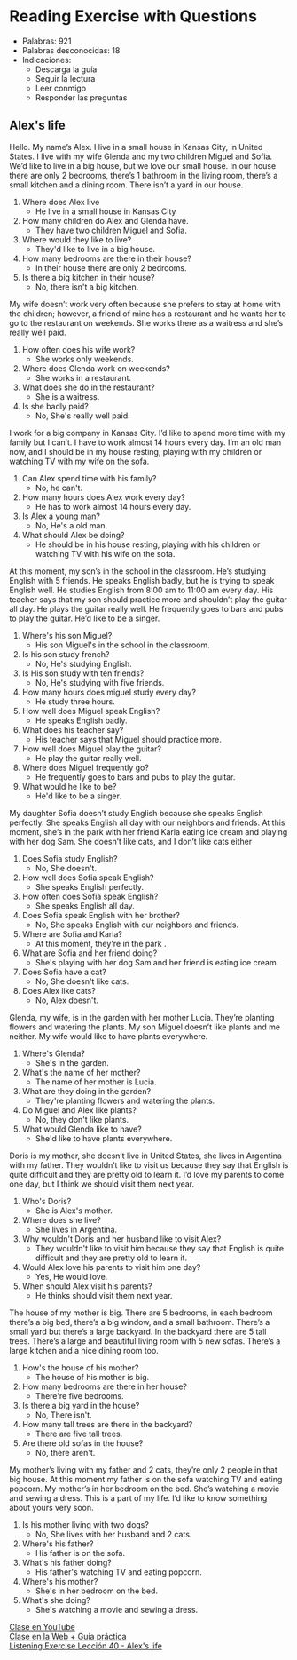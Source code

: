 # Reading Exercise with Questions 

- Palabras: 921 
- Palabras desconocidas: 18 
- Indicaciones: 
	- Descarga la guía 
	- Seguir la lectura 
	- Leer conmigo 
	- Responder las preguntas 

## Alex's life  
Hello. My name’s Alex. I live in a small house in Kansas City, in United States. I live with my wife Glenda and my two children Miguel and Sofia. We’d like to live in a big house, but we love our small house. In our house there are only 2 bedrooms, there’s 1 bathroom in the living room, there’s a small kitchen and a dining room. There isn’t a yard in our house.

1. Where does Alex live
	- He live in a small house in Kansas City 
2. How many children do Alex and Glenda have. 
	- They have two children Miguel and Sofia.
3. Where would they like to live?
	- They'd like to live in a big house.
4. How many bedrooms are there in their house? 
	- In their house there are only 2 bedrooms. 
5. Is there a big kitchen in their house? 
	- No, there isn't a big kitchen.

My wife doesn’t work very often because she prefers to stay at home with the children; however, a friend of mine has a restaurant and he wants her to go to the restaurant on weekends. She works there as a waitress and she’s really well paid.

1. How often does his wife work?
	- She works only weekends. 
2. Where does Glenda work on weekends?
	- She works in a restaurant. 
3. What does she do in the restaurant?
	- She is a waitress. 
4. Is she badly paid?
	- No, She's really well paid. 

I work for a big company in Kansas City. I’d like to spend more time with my family but I can’t. I have to work almost 14 hours every day. I’m an old man now, and I should be in my house resting, playing with my children or watching TV with my wife on the sofa.

1. Can Alex spend time with his family? 
	- No, he can't. 
2. How many hours does Alex work every day?  
	- He has to work almost 14 hours every day. 
3. Is Alex a young man?
	- No, He's a old man. 
4. What should Alex be doing?
	- He should be in his house resting, playing with his children or watching TV with his wife on the sofa. 

At this moment, my son’s in the school in the classroom. He’s studying English with 5 friends. He speaks English badly, but he is trying to speak English well. He studies English from 8:00 am to 11:00 am every day. His teacher says that my son should practice more and shouldn’t play the guitar all day. He plays the guitar really well. He frequently goes to bars and pubs to play the guitar. He’d like to be a singer.

1. Where's his son Miguel? 
	- His son Miguel's in the school in the classroom. 
2. Is his son study french? 
	- No, He's studying English.
3. Is His son study with ten friends? 
	- No, He's studying with five friends. 	
4. How many hours does miguel study every day?
	- He study three hours. 
5. How well does Miguel speak English? 
	- He speaks English badly.	
6. What does his teacher say? 
	- His teacher says that Miguel should practice more. 
7. How well does Miguel play the guitar?
	- He play the guitar really well. 
8. Where does Miguel frequently go?
	- He frequently goes to bars and pubs to play the guitar.
9. What would he like to be?
	- He'd like to be a singer. 

My daughter Sofia doesn’t study English because she speaks English perfectly. She speaks English all day with our neighbors and friends. At this moment, she’s in the park with her friend Karla eating ice cream and playing with her dog Sam. She doesn’t like cats, and I don’t like cats either

1. Does Sofia study English?
	- No, She doesn't. 
2. How well does Sofia speak English? 
	- She speaks English perfectly.  
3. How often does Sofia speak English?
	- She speaks English all day. 
4. Does Sofia speak English with her brother?
	- No, She speaks English with our neighbors and friends. 
5. Where are Sofia and Karla?
	- At this moment, they're in the park .
6. What are Sofia and her friend doing?
	- She's playing with her dog Sam and her friend is eating ice cream. 
7. Does Sofia have a cat?
	- No, She doesn't like cats. 
8. Does Alex like cats?
	- No, Alex doesn't.  

Glenda, my wife, is in the garden with her mother Lucia. They’re planting flowers and watering the plants. My son Miguel doesn’t like plants and me neither. My wife would like to have plants everywhere.

1. Where's Glenda? 
	- She's in the garden. 
2. What's the name of her mother? 
	- The name of her mother is Lucia. 
3. What are they doing in the garden?
	- They're planting flowers and watering the plants. 
4. Do Miguel and Alex like plants?
	- No, they don't like plants. 
5. What would Glenda like to have?
	- She'd like to have plants everywhere.  

Doris is my mother, she doesn’t live in United States, she lives in Argentina with my father. They wouldn’t like to visit us because they say that English is quite difficult and they are pretty old to learn it. I’d love my parents to come one day, but I think we should visit them next year.

1. Who's Doris?
	- She is Alex's mother. 
2. Where does she live?
	- She lives in Argentina.  
3. Why wouldn't Doris and her husband like to visit Alex?
	- They wouldn't like to visit him because they say that English is quite difficult and they are pretty old to learn it. 
4. Would Alex love his parents to visit him one day?
	- Yes, He would love. 
5. When should Alex visit his parents?
	- He thinks should visit them next year. 


The house of my mother is big. There are 5 bedrooms, in each bedroom there’s a big bed, there’s a big window, and a small bathroom. There’s a small yard but there’s a large backyard. In the backyard there are 5 tall trees. There’s a large and beautiful living room with 5 new sofas. There’s a large kitchen and a nice dining room too.

1. How's the house of his mother?
	- The house of his mother is big.
2. How many bedrooms are there in her house?
	- There're five bedrooms. 
3. Is there a big yard in the house?
	- No, There isn't.
4. How many tall trees are there in the backyard?
	- There are five tall trees. 
5. Are there old sofas in the house? 
	- No, there aren't. 

My mother’s living with my father and 2 cats, they’re only 2 people in that big house. At this moment my father is on the sofa watching TV and eating popcorn. My mother’s in her bedroom on the bed. She’s watching a movie and sewing a dress. This is a part of my life. I’d like to know something about yours very soon.

1. Is his mother living with two dogs?
	- No, She lives with her husband and 2 cats. 
2. Where's his father?
	- His father is on the sofa. 
3. What's his father doing?
	- His father's watching TV and eating popcorn. 
4. Where's his mother?
	- She's in her bedroom on the bed. 
5. What's she doing?
	- She's watching a movie and sewing a dress. 


[Clase en YouTube](https://www.youtube.com/watch?v=JY92gso1yKI&list=PLgrNDDl9MxYmUmf19zPiljdg8FKIRmP78&index=45)  
[Clase en la Web + Guía práctica](https://www.pacho8a.com/ingl%C3%A9s/curso-ingl%C3%A9s-nivel-b%C3%A1sico/lecci%C3%B3n-40/)  
[Listening Exercise Lección 40 - Alex's life](https://www.youtube.com/watch?v=RppDswq-U1Y&list=PLgrNDDl9MxYmUmf19zPiljdg8FKIRmP78&index=46)